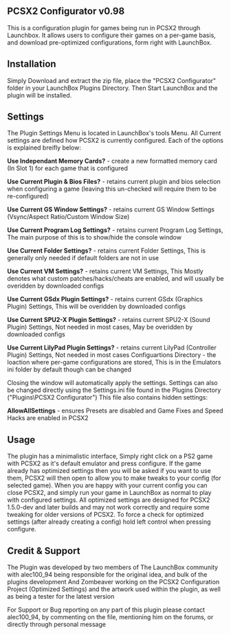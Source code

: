 PCSX2 Configurator v0.98
-------------------------------------------------------------------------------
This is a configuration plugin for games being run in PCSX2 through Launchbox. 
It allows users to configure their games on a per-game basis, and download pre-optimized configurations, form right with LaunchBox.

Installation
-------------------------------------------------------------------------------
Simply Download and extract the zip file, place the "PCSX2 Configurator" folder in your LaunchBox Plugins Directory. Then Start LaunchBox and the plugin will be installed.

Settings
-------------------------------------------------------------------------------
The Plugin Settings Menu is located in LaunchBox's tools Menu. All Current settings are defined how PCSX2 is currently configured.
Each of the options is explained breifly below:

**Use Independant Memory Cards?** - create a new formatted memory card (In Slot 1) for each game that is configured

**Use Current Plugin & Bios Files?** - retains current plugin and bios selection when configuring a game (leaving this un-checked will require them to be re-configured)

**Use Current GS Window Settings?** - retains current GS Window Settings (Vsync/Aspect Ratio/Custom Window Size)

**Use Current Program Log Settings?** - retains current Program Log Settings, The main purpose of this is to show/hide the console window

**Use Current Folder Settings?** - retains current Folder Settings, This is generally only needed if default folders are not in use

**Use Current VM Settings?** - retains current VM Settings, This Mostly denotes what custom patches/hacks/cheats are enabled, and will usually be overidden by downloaded configs

**Use Current GSdx Plugin Settings?**	- retains current GSdx (Graphics Plugin) Settings, This will be overidden by downloaded configs

**Use Current SPU2-X Plugin Settings?** -	retains current SPU2-X (Sound Plugin) Settings, Not needed in most cases, May be overidden by downloaded configs

**Use Current LilyPad Plugin Settings?** - retains current LilyPad (Controller Plugin) Settings, Not needed in most cases
Configuartions Directory - the loaction where per-game configurations are stored, This is in the Emulators ini folder by default though can be changed

Closing the window will automatically apply the settings. Settings can also be changed directly using the Settings.ini file found in the Plugins Directory ("Plugins\PCSX2 Configurator")
This file also contains hidden settings:

**AllowAllSettings** - ensures Presets are disabled and Game Fixes and Speed Hacks are enabled in PCSX2

Usage
-------------------------------------------------------------------------------
The plugin has a minimalistic interface, Simply right click on a PS2 game with PCSX2 as it's default emulator and press configure.
If the game already has optimized settings then you will be asked if you want to use them, PCSX2 will then open to allow you to make tweaks to your config (for selected game).
When you are happy with your current config you can close PCSX2, and simply run your game in LaunchBox as normal to play with configured settings.
All optimized settings are designed for PCSX2 1.5.0-dev and later builds and may not work correctly and require some tweaking for older versions of PCSX2.
To force a check for optimized settings (after already creating a config) hold left control when pressing configure.

Credit & Support
-------------------------------------------------------------------------------
The Plugin was developed by two members of The LaunchBox community with alec100_94 being responsible for the original idea, and bulk of the plugins development
And Zombeaver working on the PCSX2 Configuration Project (Optimized Settings) and the artwork used within the plugin, as well as being a tester for the latest version

For Support or Bug reporting on any part of this plugin please contact alec100_94, by commenting on the file, mentioning him on the forums, or directly through personal message
